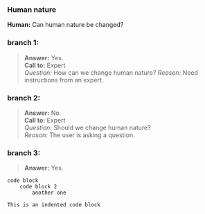 ### Human nature
**Human:** Can human nature be changed?
### branch 1:
>**Answer:** Yes.<br>
>**Call to:** Expert<br>
    _Question:_ How can we change human nature?
    _Reason:_ Need instructions from an expert.
### branch 2:
>**Answer:** No.<br>
>**Call to:** Expert<br>
>_Question:_ Should we change human nature?<br>
>_Reason:_ The user is asking a question.<br>
### branch 3:
>**Answer:** Yes.<br>
```
code block
    code block 2
        another one
```
    This is an indented code block
